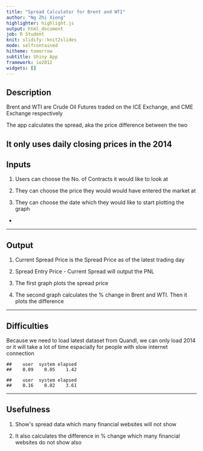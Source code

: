 ```yaml
---
title: "Spread Calculator for Brent and WTI"
author: "Ng Zhi Xiong"
highlighter: highlight.js
output: html_document
job: R Student
knit: slidify::knit2slides
mode: selfcontained
hitheme: tomorrow
subtitle: Shiny App
framework: io2012
widgets: []
---
```


## Description

Brent and WTI are Crude Oil Futures traded on the ICE Exchange, and CME Exchange respectively

The app calculates the spread, aka the price difference between the two

It only uses daily closing prices in the 2014 
---
## Inputs

1. Users can choose the No. of Contracts it would like to look at 

2. They can choose the price they would would have entered the market at

3. They can choose the date which they would like to start plotting the graph

-

---
## Output


1. Current Spread Price is the Spread Price as of the latest trading day

2. Spread Entry Price - Current Spread will output the PNL

3. The first graph plots the spread price

4. The second graph calculates the % change in Brent and WTI. Then it plots the difference



---
## Difficulties

Because we need to load latest dataset from Quandl, we can only load 2014 or it will take a lot of time espacially for people with slow internet connection


```
##    user  system elapsed 
##    0.09    0.05    1.42
```

```
##    user  system elapsed 
##    0.16    0.02    3.61
```
---
## Usefulness

1. Show's spread data which many financial websites will not show

2. It also calculates the difference in % change which many financial websites do not show also
